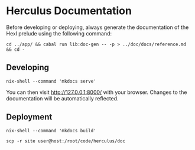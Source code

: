 # Herculus Documentation

Before developing or deploying, always generate the documentation of the
Hexl prelude using the following command:

``` shell
cd ../app/ && cabal run lib:doc-gen -- -p > ../doc/docs/reference.md && cd -
```

## Developing

``` shell
nix-shell --command 'mkdocs serve'
```

You can then visit http://127.0.0.1:8000/ with your browser. Changes to the documentation will be automatically reflected.

## Deployment

``` shell
nix-shell --command 'mkdocs build'

scp -r site user@host:/root/code/herculus/doc
```
